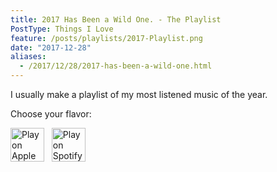 ```yaml
---
title: 2017 Has Been a Wild One. - The Playlist
PostType: Things I Love
feature: /posts/playlists/2017-Playlist.png
date: "2017-12-28"
aliases:
  - /2017/12/28/2017-has-been-a-wild-one.html
---
```


I usually make a playlist of my most listened music of the year.

Choose your flavor:


<a class="link__reset" href="https://itunes.apple.com/us/playlist/2017-has-been-a-wild-one/pl.u-Ymb098pHPjVMlM"><img src="/img/posts/playlists/applemusic.svg" alt="Play on Apple Music" height="54px"></a>&nbsp;&nbsp;
<a class="link__reset" href="https://open.spotify.com/user/121523262/playlist/4Aavsha9Szq2nKCpF8NRy3"><img src="/img/posts/playlists/spotify.png" alt="Play on Spotify" height="54px"></a>
